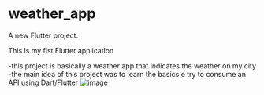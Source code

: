 # weather_app

A new Flutter project.

This is my fist Flutter application

-this project is basically a weather app that indicates the weather on my city 
-the main idea of this project was to learn the basics e try to consume an API using Dart/Flutter
![image](https://github.com/AndreDev21/weather_app/assets/74195638/58a1c8bf-15e0-44a5-863d-ae92210566a0)
